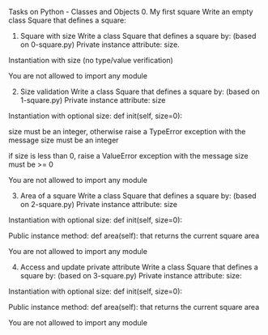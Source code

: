 Tasks on Python - Classes and Objects
0. My first square
Write an empty class Square that defines a square:
1. Square with size
Write a class Square that defines a square by: (based on 0-square.py)
Private instance attribute: size.

Instantiation with size (no type/value verification)

You are not allowed to import any module

2. Size validation
Write a class Square that defines a square by: (based on 1-square.py)
Private instance attribute: size

Instantiation with optional size: def init(self, size=0):

size must be an integer, otherwise raise a TypeError exception with the message size must be an integer

if size is less than 0, raise a ValueError exception with the message size must be >= 0

You are not allowed to import any module

3. Area of a square
Write a class Square that defines a square by: (based on 2-square.py)
Private instance attribute: size

Instantiation with optional size: def init(self, size=0):

Public instance method: def area(self): that returns the current square area

You are not allowed to import any module

4. Access and update private attribute
Write a class Square that defines a square by: (based on 3-square.py)
Private instance attribute: size:

Instantiation with optional size: def init(self, size=0):

Public instance method: def area(self): that returns the current square area

You are not allowed to import any module
